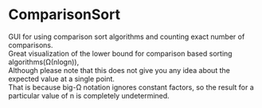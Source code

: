 # ComparisonSort
GUI for using comparison sort algorithms and counting exact number of comparisons.  
Great visualization of the lower bound for comparison based sorting algorithms(Ω(nlogn)),  
Although please note that this does not give you any idea about the expected value at a single point.  
That is because big-Ω notation ignores constant factors, so the result for a particular value of n is completely undetermined.
